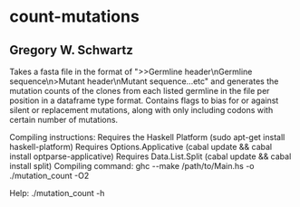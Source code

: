# count-mutations

## Gregory W. Schwartz

Takes a fasta file in the format of ">>Germline header\nGermline
sequence\n>Mutant header\nMutant sequence...etc" and generates the
mutation counts of the clones from each listed germline in the file per
position in a dataframe type format. Contains flags to bias for or
against silent or replacement mutations, along with only including
codons with certain number of mutations.

Compiling instructions:
Requires the Haskell Platform (sudo apt-get install haskell-platform)
Requires Options.Applicative (cabal update && cabal install
optparse-applicative)
Requires Data.List.Split (cabal update && cabal install split)
Compiling command: ghc --make /path/to/Main.hs -o ./mutation_count -O2

Help: ./mutation_count -h
